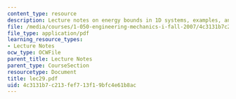 ```yaml
---
content_type: resource
description: Lecture notes on energy bounds in 1D systems, examples, and applications.
file: /media/courses/1-050-engineering-mechanics-i-fall-2007/4c3131b7c213fef713f19bfc4e61b8ac_lec29.pdf
file_type: application/pdf
learning_resource_types:
- Lecture Notes
ocw_type: OCWFile
parent_title: Lecture Notes
parent_type: CourseSection
resourcetype: Document
title: lec29.pdf
uid: 4c3131b7-c213-fef7-13f1-9bfc4e61b8ac
---
```

